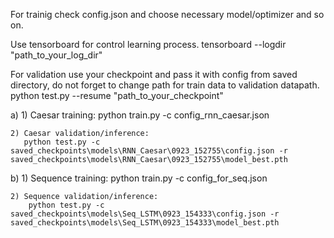 For trainig check config.json and choose necessary model/optimizer and so on.

Use tensorboard for control learning process.
tensorboard --logdir "path_to_your_log_dir"

For validation use your checkpoint and pass it with config from saved directory, do not forget to change path for train data to validation datapath.
python test.py --resume "path_to_your_checkpoint"

a) 
    1) Caesar training:
       python train.py -c config_rnn_caesar.json

    2) Caesar validation/inference: 
       python test.py -c saved_checkpoints\models\RNN_Caesar\0923_152755\config.json -r saved_checkpoints\models\RNN_Caesar\0923_152755\model_best.pth

b) 
    1) Sequence training:
        python train.py -c config_for_seq.json

    2) Sequence validation/inference:
        python test.py -c saved_checkpoints\models\Seq_LSTM\0923_154333\config.json -r saved_checkpoints\models\Seq_LSTM\0923_154333\model_best.pth

